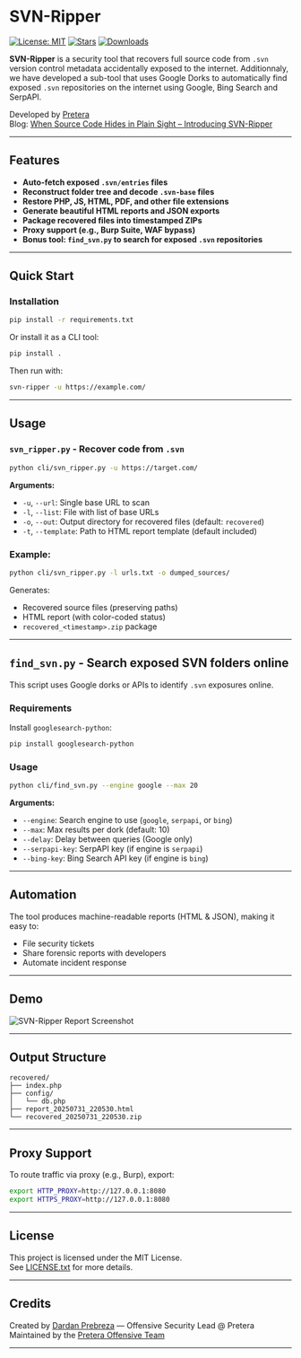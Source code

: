 # SVN-Ripper

[![License: MIT](https://img.shields.io/badge/License-MIT-yellow.svg)](LICENSE.txt)
[![Stars](https://img.shields.io/github/stars/pretera/SVN-Ripper?style=social)](https://github.com/pretera/SVN-Ripper/stargazers)
[![Downloads](https://img.shields.io/github/downloads/pretera/SVN-Ripper/total)](https://github.com/pretera/SVN-Ripper/releases)

**SVN-Ripper** is a security tool that recovers full source code from `.svn` version control metadata accidentally exposed to the internet. Additionnaly, we have developed a sub-tool that uses Google Dorks to automatically find exposed `.svn` repositories on the internet using Google, Bing Search and SerpAPI.

Developed by [Pretera](https://pretera.com)  
Blog: [When Source Code Hides in Plain Sight – Introducing SVN-Ripper
](https://www.pretera.com/when-source-code-hides-in-plain-sight-introducing-svn-ripper/)

---

## Features

- **Auto-fetch exposed `.svn/entries` files**
- **Reconstruct folder tree and decode `.svn-base` files**
- **Restore PHP, JS, HTML, PDF, and other file extensions**
- **Generate beautiful HTML reports and JSON exports**
- **Package recovered files into timestamped ZIPs**
- **Proxy support (e.g., Burp Suite, WAF bypass)**
- **Bonus tool: `find_svn.py` to search for exposed `.svn` repositories**

---

## Quick Start

### Installation

```bash
pip install -r requirements.txt
```

Or install it as a CLI tool:

```bash
pip install .
```

Then run with:

```bash
svn-ripper -u https://example.com/
```

---

## Usage

### `svn_ripper.py` - Recover code from `.svn`

```bash
python cli/svn_ripper.py -u https://target.com/
```

**Arguments:**

- `-u`, `--url`: Single base URL to scan
- `-l`, `--list`: File with list of base URLs
- `-o`, `--out`: Output directory for recovered files (default: `recovered`)
- `-t`, `--template`: Path to HTML report template (default included)

### Example:

```bash
python cli/svn_ripper.py -l urls.txt -o dumped_sources/
```

Generates:
- Recovered source files (preserving paths)
- HTML report (with color-coded status)
- `recovered_<timestamp>.zip` package

---

## `find_svn.py` - Search exposed SVN folders online

This script uses Google dorks or APIs to identify `.svn` exposures online.

### Requirements

Install `googlesearch-python`:

```bash
pip install googlesearch-python
```

### Usage

```bash
python cli/find_svn.py --engine google --max 20
```

**Arguments:**

- `--engine`: Search engine to use (`google`, `serpapi`, or `bing`)
- `--max`: Max results per dork (default: 10)
- `--delay`: Delay between queries (Google only)
- `--serpapi-key`: SerpAPI key (if engine is `serpapi`)
- `--bing-key`: Bing Search API key (if engine is `bing`)

---

## Automation

The tool produces machine-readable reports (HTML & JSON), making it easy to:

- File security tickets
- Share forensic reports with developers
- Automate incident response

---

## Demo

![SVN-Ripper Report Screenshot](https://www.pretera.com/wp-content/uploads/2025/07/svn_ripper_report_screenshot.png)

---

## Output Structure

```
recovered/
├── index.php
├── config/
│   └── db.php
├── report_20250731_220530.html
└── recovered_20250731_220530.zip
```

---

## Proxy Support

To route traffic via proxy (e.g., Burp), export:

```bash
export HTTP_PROXY=http://127.0.0.1:8080
export HTTPS_PROXY=http://127.0.0.1:8080
```

---

## License

This project is licensed under the MIT License.  
See [LICENSE.txt](LICENSE.txt) for more details.

---

## Credits

Created by [Dardan Prebreza](https://www.pretera.com) — Offensive Security Lead @ Pretera  
Maintained by the [Pretera Offensive Team](https://www.pretera.com)

---
